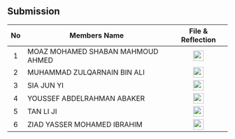## Submission
| No | Members Name |  File & Reflection |
| :-----: |  ------ | :-----: | 
| 1 | MOAZ MOHAMED SHABAN MAHMOUD AHMED |  <a href="https://github.com/miqbaltariq/SECP1513/tree/main/SECP1513-03/SPACE X/MOAZ MOHAMED SHABAN MAHMOUD AHMED" ><img src="https://github.com/drshahizan/software-engineering/blob/main/project/project/sec01/curiousity/img/document1.png?raw=true" width="24px" height="24px" ></a> | 
| 2 | MUHAMMAD ZULQARNAIN BIN ALI | <a href="https://github.com/miqbaltariq/SECP1513/tree/main/SECP1513-03/SPACE X/MUHAMMAD ZULQARNAIN BIN ALI" ><img src="https://github.com/drshahizan/software-engineering/blob/main/project/project/sec01/curiousity/img/document1.png?raw=true" width="24px" height="24px" ></a> | 
| 3 | SIA JUN YI  | <a href="https://github.com/miqbaltariq/SECP1513/tree/main/SECP1513-03/SPACE X/SIA JUN YI" ><img src="https://github.com/drshahizan/software-engineering/blob/main/project/project/sec01/curiousity/img/document1.png?raw=true" width="24px" height="24px" ></a> | 
| 4 | YOUSSEF ABDELRAHMAN ABAKER | <a href="https://github.com/miqbaltariq/SECP1513/tree/main/SECP1513-03/SPACE X/YOUSSEF ABDELRAHMAN ABAKER" ><img src="https://github.com/drshahizan/software-engineering/blob/main/project/project/sec01/curiousity/img/document1.png?raw=true" width="24px" height="24px" ></a> | 
| 5 | TAN LI JI |  <a href="https://github.com/miqbaltariq/SECP1513/tree/main/SECP1513-03/SPACE X/TAN LI JI" ><img src="https://github.com/drshahizan/software-engineering/blob/main/project/project/sec01/curiousity/img/document1.png?raw=true" width="24px" height="24px" ></a> |  
| 6 | ZIAD YASSER MOHAMED IBRAHIM |  <a href="https://github.com/miqbaltariq/SECP1513/tree/main/SECP1513-03/SPACE X/ZIAD YASSER MOHAMED IBRAHIM" ><img src="https://github.com/drshahizan/software-engineering/blob/main/project/project/sec01/curiousity/img/document1.png?raw=true" width="24px" height="24px" ></a> |  
